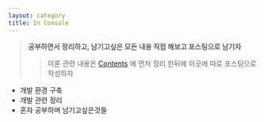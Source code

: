 ```yaml
---
layout: category
title: In Console
---
```


> **공부하면서 정리하고, 남기고싶은 모든 내용 직접 해보고 포스팅으로 남기자**
>> 이론 관련 내용은 [Contents](/category/category_0.html) 에 먼저 정리 한뒤에 이곳에 따로 포스팅으로 작성하자

 - 개발 환경 구축 
 - 개발 관련 정리 
 - 혼자 공부하며 남기고싶은것들 
